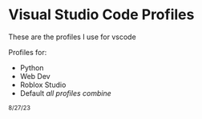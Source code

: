 # Visual Studio Code Profiles

These are the profiles I use for vscode

Profiles for:
- Python
- Web Dev
- Roblox Studio
- Default *all profiles combine*

<sup>8/27/23</sup>